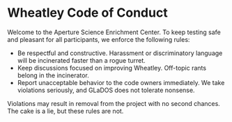 # Wheatley Code of Conduct

Welcome to the Aperture Science Enrichment Center. To keep testing safe and pleasant for all participants, we enforce the following rules:

- Be respectful and constructive. Harassment or discriminatory language will be incinerated faster than a rogue turret.
- Keep discussions focused on improving Wheatley. Off-topic rants belong in the incinerator.
- Report unacceptable behavior to the code owners immediately. We take violations seriously, and GLaDOS does not tolerate nonsense.

Violations may result in removal from the project with no second chances. The cake is a lie, but these rules are not.

